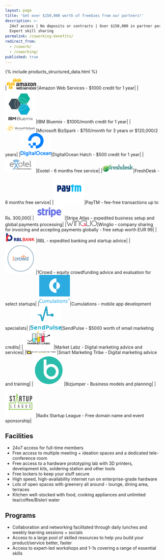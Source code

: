 ```yaml
---
layout: page
title: 'Get over $150,000 worth of freebies from our partners!'
description: >-
  24x7 access | No deposits or contracts | Over $150,000 in partner perks |
  Expert skill sharing
permalink: /coworking-benefits/
redirect_from:
  - /cowork/
  - /coworking/
published: true
---
```


{% include products_structured_data.html %}

|![AWS][aws]|Amazon Web Services - $1000 credit for 1 year|
|![IBM][IBM]|IBM Bluemix - $1000/month credit for 1 year|
|![Microsoft][microsoft]|Microsoft BizSpark - $750/month for 3 years or $120,000/2 years|
|![DigitalOcean][digitalocean]|DigitalOcean Hatch - $500 credit for 1 year|
|![exotel][exotel]|Exotel - 6 months free service|
|![freshdesk][freshdesk]|FreshDesk - 6 months free service|
|![Paytm][paytm]|PayTM - fee-free transactions up to Rs. 300,000|
|![stripe][stripe]|Stripe Atlas - expedited business setup and global payments processing|
|![winglio][winglio]|Winglio - company sharing for invoicing and accepting payments globally - free setup worth EUR 99|
|![rbl][rbl]|RBL - expedited banking and startup advice|
|![1Crowd][1crowd]|1Crowd - equity crowdfunding advice and evaluation for select startups|
|![cumulations][cumulations]|Cumulations - mobile app development specialists|
|![sendpulse][sendpulse]|SendPulse - $5000 worth of email marketing credits|
|![marketlabz][marketlabz]|Market Labz - Digital marketing advice and services|
|![smart-marketing-tribe][smart-marketing-tribe]|Smart Marketing Tribe - Digital marketing advice and training|
|![bizjumper][bizjumper]|Bizjumper - Business models and planning|
|![startup-league][startup-league]|Radix Startup League - Free domain name and event sponsorship|

## Facilities

- 24x7 access for full-time members
- Free access to multiple meeting + ideation spaces and a dedicated tele-conference room
- Free access to a hardware prototyping lab with 3D printers, development kits, soldering station and other tools
- Free lockers to keep your stuff secure
- High speed, high-availability internet run on enterprise-grade hardware
- Lots of open spaces with greenery all around - lounge, dining area, terraces
- Kitchen well-stocked with food, cooking appliances and unlimited tea/coffee/Bisleri water

## Programs

- Collaboration and networking facilitated through daily lunches and weekly learning sessions + socials
- Access to a large pool of skilled resources to help you build your product/service better, faster
- Access to expert-led workshops and 1-1s covering a range of essential skills


[aws]: /public/partners/aws.png "Amazon Web Services - $1000 credit"
[IBM]: /public/partners/bluemix.png "IBM Bluemix - $1000/month credit for 1 year"
[microsoft]: /public/partners/bizspark.png "Microsoft BizSpark - $750/month for 3 years or $120,000/2 years"
[digitalocean]: /public/partners/digitalocean.png "DigitalOcean Hatch - $500 credit for 1 year"
[cumulations]: /public/partners/cumulations.png "Cumulations - mobile app development specialists"
[paytm]: /public/partners/paytm.png "PayTM - fee-free transactions up to Rs. 300,000"
[1crowd]: /public/partners/1crowd.png "1Crowd - equity crowdfunding advice and evaluation for select startups"
[stripe]: /public/partners/stripe.png "Stripe Atlas - expedited business setup and global payments processing"
[rbl]: /public/partners/rbl.png "RBL - expedited banking and startup advice"
[smart-marketing-tribe]: /public/partners/smartmarketingtribe.png "Smart Marketing Tribe - Digital marketing advice and training"
[marketlabz]: /public/partners/marketlabz.png "Market Labz - Digital marketing advice and services"
[exotel]: /public/partners/exotel.png "Exotel - 6 months free service"
[freshdesk]: /public/partners/freshdesk.png "FreshDesk - 6 months free service"
[bizjumper]: /public/partners/bizjumper.png "Bizjumper - Business models and planning"
[startup-league]: /public/partners/startup-league.png "Radix Startup League - Free domain name and event sponsorship"
[winglio]: /public/partners/winglio.png "Winglio - company sharing for invoicing and accepting payments globally - free setup worth EUR 99"
[sendpulse]: /public/partners/sendpulse.png "SendPulse is a single platform for E-mail campaigns, Push notifications, SMS, SMTP service, that maximizes open rate - automatically with Artificial Intelligence, Hyper-personalization, Predictive analysis."
